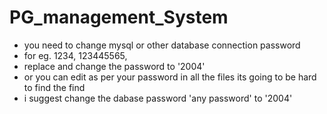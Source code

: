 # PG_management_System

* you need to change mysql or other database connection password
* for eg. 1234, 123445565,
* replace and change the password to '2004'
* or you can edit as per your password in all the files its going to be hard to find the find
* i suggest change the dabase password 'any password' to '2004'
